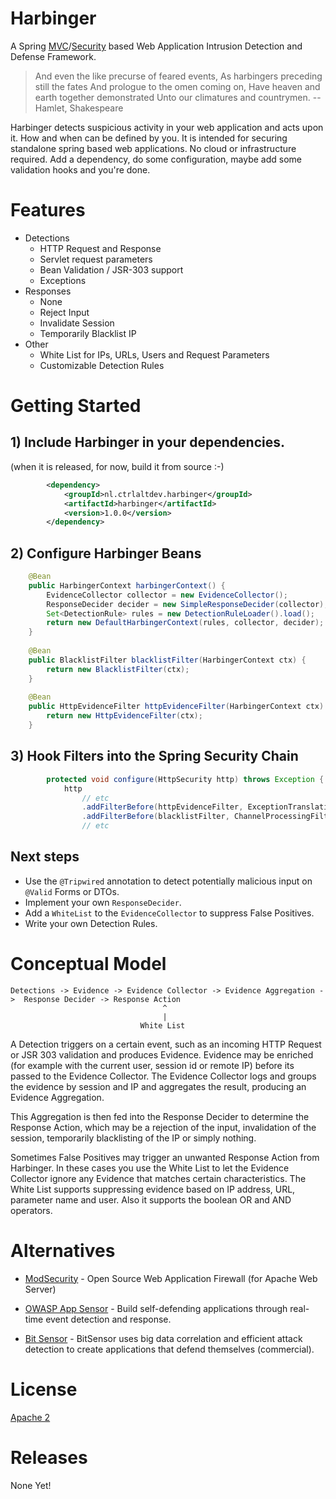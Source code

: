 # Harbinger

A Spring [MVC](http://projects.spring.io/spring-framework/)/[Security](http://projects.spring.io/spring-security/) based Web Application Intrusion Detection and Defense Framework.

> And even the like precurse of feared events, As harbingers preceding still the fates And prologue to the omen coming on, Have heaven and earth together demonstrated Unto our climatures and countrymen. -- Hamlet, Shakespeare

Harbinger detects suspicious activity in your web application and acts upon it. How and when can be defined by you.
It is intended for securing standalone spring based web applications. No cloud or infrastructure required.
Add a dependency, do some configuration, maybe add some validation hooks and you're done.  

# Features

* Detections
  * HTTP Request and Response
  * Servlet request parameters
  * Bean Validation / JSR-303 support
  * Exceptions
* Responses
  * None
  * Reject Input
  * Invalidate Session
  * Temporarily Blacklist IP 
* Other
  * White List for IPs, URLs, Users and Request Parameters
  * Customizable Detection Rules    

# Getting Started

## 1) Include Harbinger in your dependencies.

(when it is released, for now, build it from source :-)

```xml
        <dependency>
            <groupId>nl.ctrlaltdev.harbinger</groupId>
            <artifactId>harbinger</artifactId>
            <version>1.0.0</version>
        </dependency>
```

## 2) Configure Harbinger Beans

```java
    @Bean
    public HarbingerContext harbingerContext() {
        EvidenceCollector collector = new EvidenceCollector();
        ResponseDecider decider = new SimpleResponseDecider(collector);
        Set<DetectionRule> rules = new DetectionRuleLoader().load();
        return new DefaultHarbingerContext(rules, collector, decider);
    }
    
    @Bean
    public BlacklistFilter blacklistFilter(HarbingerContext ctx) {
        return new BlacklistFilter(ctx);
    }
    
    @Bean
    public HttpEvidenceFilter httpEvidenceFilter(HarbingerContext ctx) {
        return new HttpEvidenceFilter(ctx);
    }
```

## 3) Hook Filters into the Spring Security Chain

```java
        protected void configure(HttpSecurity http) throws Exception {
            http
                // etc
                .addFilterBefore(httpEvidenceFilter, ExceptionTranslationFilter.class) 
                .addFilterBefore(blacklistFilter, ChannelProcessingFilter.class)
                // etc
```

## Next steps

* Use the `@Tripwired` annotation to detect potentially malicious input on `@Valid` Forms or DTOs.
* Implement your own `ResponseDecider`.
* Add a `WhiteList` to the `EvidenceCollector` to suppress False Positives.
* Write your own Detection Rules.

# Conceptual Model

```
Detections -> Evidence -> Evidence Collector -> Evidence Aggregation ->  Response Decider -> Response Action
                                  ^
                                  |
                             White List
```

A Detection triggers on a certain event, such as an incoming HTTP Request or JSR 303 validation and produces Evidence.
Evidence may be enriched (for example with the current user, session id or remote IP) before its passed to the Evidence Collector.
The Evidence Collector logs and groups the evidence by session and IP and aggregates the result, producing an Evidence Aggregation.

This Aggregation is then fed into the Response Decider to determine the Response Action, which may be a rejection of the input, invalidation of the session, temporarily blacklisting of the IP or simply nothing. 

Sometimes False Positives may trigger an unwanted Response Action from Harbinger. 
In these cases you use the White List to let the Evidence Collector ignore any Evidence that matches certain characteristics.
The White List supports suppressing evidence based on IP address, URL, parameter name and user. Also it supports the boolean OR and AND operators.   

# Alternatives

* [ModSecurity](https://www.modsecurity.org/) - Open Source Web Application Firewall (for Apache Web Server)

* [OWASP App Sensor](https://www.owasp.org/index.php/OWASP_AppSensor_Project) - Build self-defending applications through real-time event detection and response.

* [Bit Sensor](https://bitsensor.io/) - BitSensor uses big data correlation and efficient attack detection to create applications that defend themselves (commercial).

# License

[Apache 2](http://www.apache.org/licenses/LICENSE-2.0)

# Releases

None Yet!
	